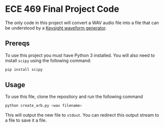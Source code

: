 # ECE 469 Final Project Code
The only code in this project will convert a WAV audio file into a file that can be understood by a [Keysight waveform generator](https://rfmw.em.keysight.com/spdhelpfiles/33500/webhelp/us/content/_Programming%20Examples_/06%20-%20Configure%20an%20Arbitrary%20Waveform.htm).

## Prereqs
To use this project you must have Python 3 installed.
You will also need to install `scipy` using the following command:
```bash
pip install scipy
```

## Usage
To use this file, clone the repository and run the following command
```bash
python create_arb.py <wav filename>
```

This will output the new file to `stdout`. You can redirect this output stream to a file to save it a file.
